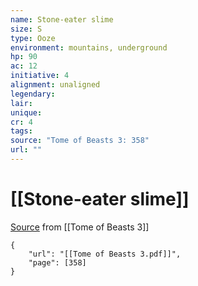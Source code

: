 ```yaml
---
name: Stone-eater slime
size: S
type: Ooze
environment: mountains, underground
hp: 90
ac: 12
initiative: 4
alignment: unaligned
legendary: 
lair: 
unique: 
cr: 4
tags: 
source: "Tome of Beasts 3: 358"
url: ""
---
```

# [[Stone-eater slime]]

[Source](zotero://open-pdf/library/items/BLGR9HVR?page=358) from [[Tome of Beasts 3]]

```pdf
{
	"url": "[[Tome of Beasts 3.pdf]]",
	"page": [358]
}
```

